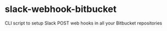 slack-webhook-bitbucket
=======================

CLI script to setup Slack POST web hooks in all your Bitbucket repositories
